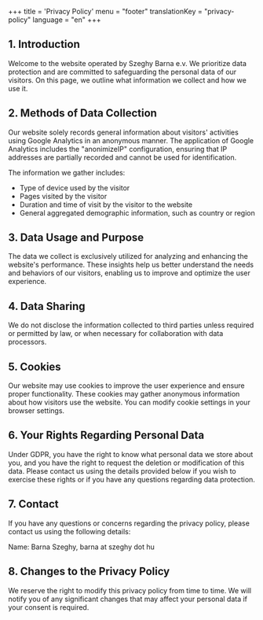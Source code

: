 +++
title = 'Privacy Policy'
menu = "footer"
translationKey = "privacy-policy"
language = "en"
+++
## 1. Introduction

Welcome to the website operated by Szeghy Barna e.v. We prioritize data protection and are committed to safeguarding the personal data of our visitors. On this page, we outline what information we collect and how we use it.

## 2. Methods of Data Collection

Our website solely records general information about visitors' activities using Google Analytics in an anonymous manner. The application of Google Analytics includes the "anonimizeIP" configuration, ensuring that IP addresses are partially recorded and cannot be used for identification.

The information we gather includes:

- Type of device used by the visitor
- Pages visited by the visitor
- Duration and time of visit by the visitor to the website
- General aggregated demographic information, such as country or region

## 3. Data Usage and Purpose

The data we collect is exclusively utilized for analyzing and enhancing the website's performance. These insights help us better understand the needs and behaviors of our visitors, enabling us to improve and optimize the user experience.

## 4. Data Sharing

We do not disclose the information collected to third parties unless required or permitted by law, or when necessary for collaboration with data processors.

## 5. Cookies

Our website may use cookies to improve the user experience and ensure proper functionality. These cookies may gather anonymous information about how visitors use the website. You can modify cookie settings in your browser settings.

## 6. Your Rights Regarding Personal Data

Under GDPR, you have the right to know what personal data we store about you, and you have the right to request the deletion or modification of this data. Please contact us using the details provided below if you wish to exercise these rights or if you have any questions regarding data protection.

## 7. Contact

If you have any questions or concerns regarding the privacy policy, please contact us using the following details:

Name: Barna Szeghy, barna at szeghy dot hu


## 8. Changes to the Privacy Policy

We reserve the right to modify this privacy policy from time to time. We will notify you of any significant changes that may affect your personal data if your consent is required.